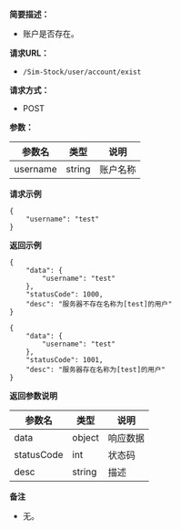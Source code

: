 **简要描述：**

- 账户是否存在。

**请求URL：**

- ` /Sim-Stock/user/account/exist `

**请求方式：**

- POST

**参数：**

| 参数名 | 类型 | 说明 |
| --- | --- | --- |
| username | string | 账户名称 |

**请求示例**

```
{
	"username": "test"
}
```

**返回示例**

```
{
    "data": {
        "username": "test"
    },
    "statusCode": 1000,
    "desc": "服务器不存在名称为[test]的用户"
}

{
    "data": {
        "username": "test"
    },
    "statusCode": 1001,
    "desc": "服务器存在名称为[test]的用户"
}
```

 **返回参数说明**

| 参数名 | 类型 | 说明 |
| --- | --- | --- |
| data | object | 响应数据 |
| statusCode | int | 状态码 |
| desc | string | 描述 |

 **备注**

- 无。